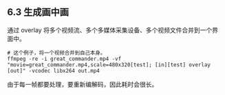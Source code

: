 ## 6.3 生成画中画
通过 overlay 将多个视频流、多个多媒体采集设备、多个视频文件合并到一个界面中。
```shell
# 这个例子，将一个视频合并到自己本身。
ffmpeg -re -i great_commander.mp4 -vf "movie=great_commander.mp4,scale=480x320[test]; [in][test] overlay [out]" -vcodec libx264 out.mp4
```
由于每一帧都要处理，要重新编解码，因此耗时会很长。